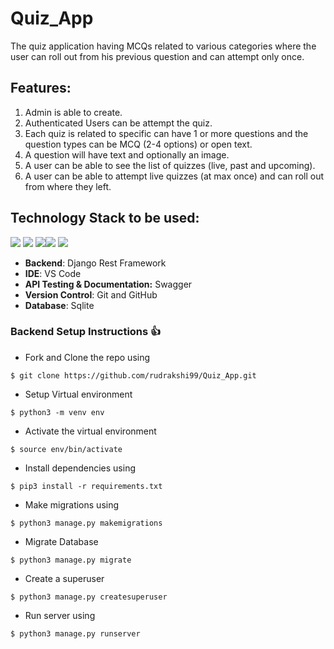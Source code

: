 # Quiz_App

The quiz application having MCQs related to various categories where the user can roll out from his previous question and can attempt only once.

## Features: 
1) Admin is able to create.
2) Authenticated Users can be attempt the quiz.
3) Each quiz is related to specific can have 1 or more questions and the question types can be MCQ (2-4 options) or open text.
4) A question will have text and optionally an image.
5) A user can be able to see the list of quizzes (live, past and upcoming).
6) A user can be able to attempt live quizzes (at max once) and can roll out from where they left.

## Technology Stack to be used:

<img src="https://img.shields.io/badge/python%20-%2314354C.svg?&style=for-the-badge&logo=python&logoColor=white"/> <img src="https://img.shields.io/badge/django%20-%23092E20.svg?&style=for-the-badge&logo=django&logoColor=white"/>  <img src="https://img.shields.io/badge/markdown-%23000000.svg?&style=for-the-badge&logo=markdown&logoColor=white"/><img src="https://img.shields.io/badge/github%20-%23121011.svg?&style=for-the-badge&logo=github&logoColor=white"/> <img src="https://img.shields.io/badge/sqlite-0B96B2?style=for-the-badge&logo=sqlite&logoColor=white"/> 

- **Backend**: Django Rest Framework
- **IDE**: VS Code
- **API Testing & Documentation:** Swagger
- **Version Control**: Git and GitHub
- **Database**: Sqlite

### Backend Setup Instructions :+1:

- Fork and Clone the repo using
```
$ git clone https://github.com/rudrakshi99/Quiz_App.git
```
- Setup Virtual environment
```
$ python3 -m venv env
```
- Activate the virtual environment
```
$ source env/bin/activate
```
- Install dependencies using
```
$ pip3 install -r requirements.txt
```
- Make migrations using
```
$ python3 manage.py makemigrations
```
- Migrate Database
```
$ python3 manage.py migrate
```
- Create a superuser
```
$ python3 manage.py createsuperuser
```
- Run server using
```
$ python3 manage.py runserver
``` 
